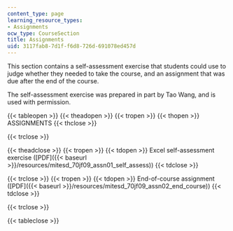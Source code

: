 ```yaml
---
content_type: page
learning_resource_types:
- Assignments
ocw_type: CourseSection
title: Assignments
uid: 3117fab8-7d1f-f6d8-726d-691078ed457d
---
```


This section contains a self-assessment exercise that students could use to judge whether they needed to take the course, and an assignment that was due after the end of the course.

The self-assessment exercise was prepared in part by Tao Wang, and is used with permission.

{{< tableopen >}}
{{< theadopen >}}
{{< tropen >}}
{{< thopen >}}
ASSIGNMENTS
{{< thclose >}}

{{< trclose >}}

{{< theadclose >}}
{{< tropen >}}
{{< tdopen >}}
Excel self-assessment exercise ([PDF]({{< baseurl >}}/resources/mitesd_70jf09_assn01_self_assess))
{{< tdclose >}}

{{< trclose >}}
{{< tropen >}}
{{< tdopen >}}
End-of-course assignment ([PDF]({{< baseurl >}}/resources/mitesd_70jf09_assn02_end_course))
{{< tdclose >}}

{{< trclose >}}

{{< tableclose >}}